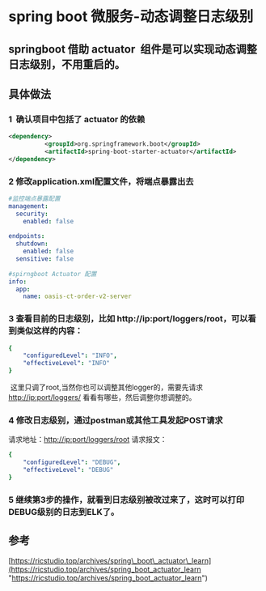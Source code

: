 # spring boot 微服务-动态调整日志级别

## springboot 借助 actuator  组件是可以实现动态调整日志级别，不用重启的。

## 具体做法 

### 1  确认项目中包括了 actuator 的依赖

```xml
<dependency>
          <groupId>org.springframework.boot</groupId>
          <artifactId>spring-boot-starter-actuator</artifactId>
</dependency>
```

### 2 修改application.xml配置文件，将端点暴露出去

```yaml
#监控端点暴露配置
management:
  security:
    enabled: false
 
endpoints:
  shutdown:
    enabled: false
  sensitive: false
 
#spirngboot Actuator 配置
info:
  app:
    name: oasis-ct-order-v2-server
```

### 3 查看目前的日志级别，比如 http://ip:port/loggers/root，可以看到类似这样的内容：

```yaml
{
    "configuredLevel": "INFO",
    "effectiveLevel": "INFO"
}
```

 这里只调了root,当然你也可以调整其他logger的，需要先请求 [http://ip:port/loggers/](http://60.205.151.68:10026/loggers/root "http://ip:port/loggers/") 看看有哪些，然后调整你想调整的。

### 4 修改日志级别，通过postman或其他工具发起POST请求 

请求地址：[http://ip:port/loggers/root](http://60.205.151.68:10026/loggers/root "http://ip:port/loggers/root")
请求报文：

```yaml
{
    "configuredLevel": "DEBUG",
    "effectiveLevel": "DEBUG"
}

```

### 5 继续第3步的操作，就看到日志级别被改过来了，这时可以打印DEBUG级别的日志到ELK了。

## 参考

[https://ricstudio.top/archives/spring\_boot\_actuator\_learn](https://ricstudio.top/archives/spring_boot_actuator_learn "https://ricstudio.top/archives/spring_boot_actuator_learn")

